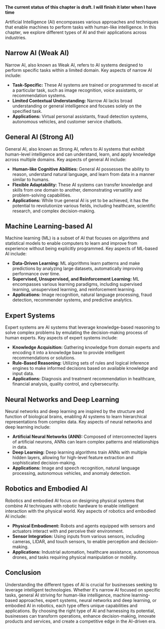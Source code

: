 **The current status of this chapter is draft. I will finish it later when I have time**

Artificial Intelligence (AI) encompasses various approaches and techniques that enable machines to perform tasks with human-like intelligence. In this chapter, we explore different types of AI and their applications across industries.

Narrow AI (Weak AI)
-------------------

Narrow AI, also known as Weak AI, refers to AI systems designed to perform specific tasks within a limited domain. Key aspects of narrow AI include:

* **Task-Specific:** These AI systems are trained or programmed to excel at a particular task, such as image recognition, voice assistants, or recommendation systems.
* **Limited Contextual Understanding:** Narrow AI lacks broad understanding or general intelligence and focuses solely on the specified task.
* **Applications:** Virtual personal assistants, fraud detection systems, autonomous vehicles, and customer service chatbots.

General AI (Strong AI)
----------------------

General AI, also known as Strong AI, refers to AI systems that exhibit human-level intelligence and can understand, learn, and apply knowledge across multiple domains. Key aspects of general AI include:

* **Human-like Cognitive Abilities:** General AI possesses the ability to reason, understand natural language, and learn from data in a manner similar to humans.
* **Flexible Adaptability:** These AI systems can transfer knowledge and skills from one domain to another, demonstrating versatility and problem-solving capabilities.
* **Applications:** While true general AI is yet to be achieved, it has the potential to revolutionize various fields, including healthcare, scientific research, and complex decision-making.

Machine Learning-based AI
-------------------------

Machine learning (ML) is a subset of AI that focuses on algorithms and statistical models to enable computers to learn and improve from experience without being explicitly programmed. Key aspects of ML-based AI include:

* **Data-Driven Learning:** ML algorithms learn patterns and make predictions by analyzing large datasets, automatically improving performance over time.
* **Supervised, Unsupervised, and Reinforcement Learning:** ML encompasses various learning paradigms, including supervised learning, unsupervised learning, and reinforcement learning.
* **Applications:** Image recognition, natural language processing, fraud detection, recommender systems, and predictive analytics.

Expert Systems
--------------

Expert systems are AI systems that leverage knowledge-based reasoning to solve complex problems by emulating the decision-making process of human experts. Key aspects of expert systems include:

* **Knowledge Acquisition:** Gathering knowledge from domain experts and encoding it into a knowledge base to provide intelligent recommendations or solutions.
* **Rule-Based Reasoning:** Utilizing sets of rules and logical inference engines to make informed decisions based on available knowledge and input data.
* **Applications:** Diagnosis and treatment recommendation in healthcare, financial analysis, quality control, and cybersecurity.

Neural Networks and Deep Learning
---------------------------------

Neural networks and deep learning are inspired by the structure and function of biological brains, enabling AI systems to learn hierarchical representations from complex data. Key aspects of neural networks and deep learning include:

* **Artificial Neural Networks (ANN):** Composed of interconnected layers of artificial neurons, ANNs can learn complex patterns and relationships in data.
* **Deep Learning:** Deep learning algorithms train ANNs with multiple hidden layers, allowing for high-level feature extraction and sophisticated decision-making.
* **Applications:** Image and speech recognition, natural language processing, autonomous vehicles, and anomaly detection.

Robotics and Embodied AI
------------------------

Robotics and embodied AI focus on designing physical systems that combine AI techniques with robotic hardware to enable intelligent interaction with the physical world. Key aspects of robotics and embodied AI include:

* **Physical Embodiment:** Robots and agents equipped with sensors and actuators interact with and perceive their environment.
* **Sensor Integration:** Using inputs from various sensors, including cameras, LIDAR, and touch sensors, to enable perception and decision-making.
* **Applications:** Industrial automation, healthcare assistance, autonomous drones, and tasks requiring physical manipulation or mobility.

Conclusion
----------

Understanding the different types of AI is crucial for businesses seeking to leverage intelligent technologies. Whether it's narrow AI focused on specific tasks, general AI striving for human-like intelligence, machine learning-based approaches, expert systems, neural networks and deep learning, or embodied AI in robotics, each type offers unique capabilities and applications. By choosing the right type of AI and harnessing its potential, businesses can transform operations, enhance decision-making, innovate products and services, and create a competitive edge in the AI-driven era.
